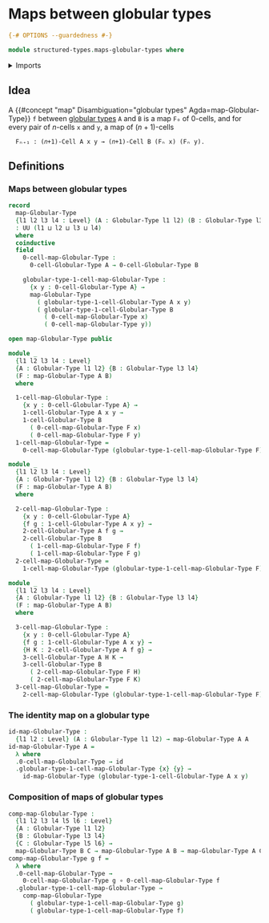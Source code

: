 # Maps between globular types

```agda
{-# OPTIONS --guardedness #-}

module structured-types.maps-globular-types where
```

<details><summary>Imports</summary>

```agda
open import foundation.dependent-pair-types
open import foundation.function-types
open import foundation.identity-types
open import foundation.universe-levels

open import structured-types.globular-types
```

</details>

## Idea

A {{#concept "map" Disambiguation="globular types" Agda=map-Globular-Type}} `f`
between [globular types](structured-types.globular-types.md) `A` and `B` is a
map `F₀` of $0$-cells, and for every pair of $n$-cells `x` and `y`, a map of
$(n+1)$-cells

```text
  Fₙ₊₁ : (𝑛+1)-Cell A x y → (𝑛+1)-Cell B (Fₙ x) (Fₙ y).
```

## Definitions

### Maps between globular types

```agda
record
  map-Globular-Type
  {l1 l2 l3 l4 : Level} (A : Globular-Type l1 l2) (B : Globular-Type l3 l4)
  : UU (l1 ⊔ l2 ⊔ l3 ⊔ l4)
  where
  coinductive
  field
    0-cell-map-Globular-Type :
      0-cell-Globular-Type A → 0-cell-Globular-Type B

    globular-type-1-cell-map-Globular-Type :
      {x y : 0-cell-Globular-Type A} →
      map-Globular-Type
        ( globular-type-1-cell-Globular-Type A x y)
        ( globular-type-1-cell-Globular-Type B
          ( 0-cell-map-Globular-Type x)
          ( 0-cell-map-Globular-Type y))

open map-Globular-Type public

module _
  {l1 l2 l3 l4 : Level}
  {A : Globular-Type l1 l2} {B : Globular-Type l3 l4}
  (F : map-Globular-Type A B)
  where

  1-cell-map-Globular-Type :
    {x y : 0-cell-Globular-Type A} →
    1-cell-Globular-Type A x y →
    1-cell-Globular-Type B
      ( 0-cell-map-Globular-Type F x)
      ( 0-cell-map-Globular-Type F y)
  1-cell-map-Globular-Type =
    0-cell-map-Globular-Type (globular-type-1-cell-map-Globular-Type F)

module _
  {l1 l2 l3 l4 : Level}
  {A : Globular-Type l1 l2} {B : Globular-Type l3 l4}
  (F : map-Globular-Type A B)
  where

  2-cell-map-Globular-Type :
    {x y : 0-cell-Globular-Type A}
    {f g : 1-cell-Globular-Type A x y} →
    2-cell-Globular-Type A f g →
    2-cell-Globular-Type B
      ( 1-cell-map-Globular-Type F f)
      ( 1-cell-map-Globular-Type F g)
  2-cell-map-Globular-Type =
    1-cell-map-Globular-Type (globular-type-1-cell-map-Globular-Type F)

module _
  {l1 l2 l3 l4 : Level}
  {A : Globular-Type l1 l2} {B : Globular-Type l3 l4}
  (F : map-Globular-Type A B)
  where

  3-cell-map-Globular-Type :
    {x y : 0-cell-Globular-Type A}
    {f g : 1-cell-Globular-Type A x y} →
    {H K : 2-cell-Globular-Type A f g} →
    3-cell-Globular-Type A H K →
    3-cell-Globular-Type B
      ( 2-cell-map-Globular-Type F H)
      ( 2-cell-map-Globular-Type F K)
  3-cell-map-Globular-Type =
    2-cell-map-Globular-Type (globular-type-1-cell-map-Globular-Type F)
```

### The identity map on a globular type

```agda
id-map-Globular-Type :
  {l1 l2 : Level} (A : Globular-Type l1 l2) → map-Globular-Type A A
id-map-Globular-Type A =
  λ where
  .0-cell-map-Globular-Type → id
  .globular-type-1-cell-map-Globular-Type {x} {y} →
    id-map-Globular-Type (globular-type-1-cell-Globular-Type A x y)
```

### Composition of maps of globular types

```agda
comp-map-Globular-Type :
  {l1 l2 l3 l4 l5 l6 : Level}
  {A : Globular-Type l1 l2}
  {B : Globular-Type l3 l4}
  {C : Globular-Type l5 l6} →
  map-Globular-Type B C → map-Globular-Type A B → map-Globular-Type A C
comp-map-Globular-Type g f =
  λ where
  .0-cell-map-Globular-Type →
    0-cell-map-Globular-Type g ∘ 0-cell-map-Globular-Type f
  .globular-type-1-cell-map-Globular-Type →
    comp-map-Globular-Type
      ( globular-type-1-cell-map-Globular-Type g)
      ( globular-type-1-cell-map-Globular-Type f)
```
